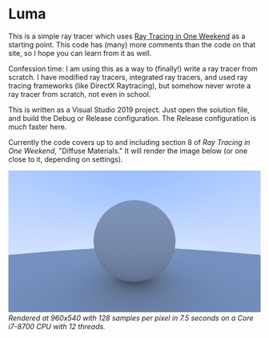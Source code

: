 # Luma

This is a simple ray tracer which uses [Ray Tracing in One Weekend](https://raytracing.github.io/books/RayTracingInOneWeekend.html) as a starting point. This code has (many) more comments than the code on that site, so I hope you can learn from it as well.

Confession time: I am using this as a way to (finally!) write a ray tracer from scratch. I have modified ray tracers, integrated ray tracers, and used ray tracing frameworks (like DirectX Raytracing), but somehow never wrote a ray tracer from scratch, not even in school.

This is written as a Visual Studio 2019 project. Just open the solution file, and build the Debug or Release configuration. The Release configuration is _much_ faster here.

Currently the code covers up to and including section 8 of _Ray Tracing in One Weekend_, "Diffuse Materials." It will render the image below (or one close to it, depending on settings).

![Sample Image](Doc/sample.png)
_Rendered at 960x540 with 128 samples per pixel in 7.5 seconds on a Core i7-8700 CPU with 12 threads._

